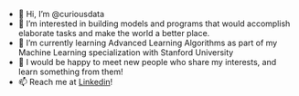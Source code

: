 - 👋 Hi, I’m @curiousdata
- 👀 I’m interested in building models and programs that would accomplish elaborate tasks and make the world a better place.
- 🌱 I’m currently learning Advanced Learning Algorithms as part of my Machine Learning specialization with Stanford University
- 💞️ I would be happy to meet new people who share my interests, and learn something from them!
- 📫 Reach me at [Linkedin](https://www.linkedin.com/in/vv-m/)!
<!---
curiousdata/curiousdata is a ✨ special ✨ repository because its `README.md` (this file) appears on your GitHub profile.
You can click the Preview link to take a look at your changes.
--->
